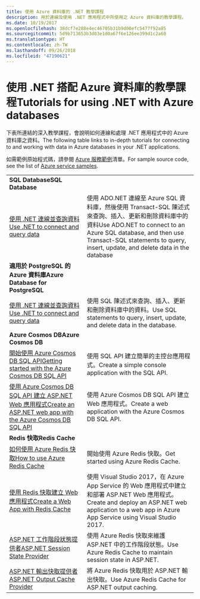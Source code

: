 ```yaml
---
title: 使用 Azure 資料庫的 .NET 教學課程
description: 用於連線及使用 .NET 應用程式中所使用之 Azure 資料庫的教學課程。
ms.date: 10/19/2017
ms.openlocfilehash: 38dcf7e288e4ec46705b31b9d00efc5477f92a85
ms.sourcegitcommit: 5d9b713653b3d03e1d0a67f6e126ee399d1c2a60
ms.translationtype: HT
ms.contentlocale: zh-TW
ms.lasthandoff: 09/26/2018
ms.locfileid: "47190621"
---
```

# <a name="tutorials-for-using-net-with-azure-databases"></a><span data-ttu-id="4dd58-103">使用 .NET 搭配 Azure 資料庫的教學課程</span><span class="sxs-lookup"><span data-stu-id="4dd58-103">Tutorials for using .NET with Azure databases</span></span>

<span data-ttu-id="4dd58-104">下表所連結的深入教學課程，會說明如何連線和處理 .NET 應用程式中的 Azure 資料庫之資料。</span><span class="sxs-lookup"><span data-stu-id="4dd58-104">The following table links to in-depth tutorials for connecting to and working with data in Azure databases in your .NET applications.</span></span>

<span data-ttu-id="4dd58-105">如需範例原始程式碼，請參閱 [Azure 服務範例](https://azure.microsoft.com/resources/samples/?platform=dotnet)清單。</span><span class="sxs-lookup"><span data-stu-id="4dd58-105">For sample source code, see the list of [Azure service samples](https://azure.microsoft.com/resources/samples/?platform=dotnet).</span></span>

| | |
|---|---|
| <span data-ttu-id="4dd58-106">**SQL Database**</span><span class="sxs-lookup"><span data-stu-id="4dd58-106">**SQL Database**</span></span> ||
| <span data-ttu-id="4dd58-107">[使用 .NET 連線並查詢資料][1]</span><span class="sxs-lookup"><span data-stu-id="4dd58-107">[Use .NET to connect and query data][1]</span></span> | <span data-ttu-id="4dd58-108">使用 ADO.NET 連線至 Azure SQL 資料庫，然後使用 Transact-SQL 陳述式來查詢、插入、更新和刪除資料庫中的資料</span><span class="sxs-lookup"><span data-stu-id="4dd58-108">Use ADO.NET to connect to an Azure SQL database, and then use Transact-SQL statements to query, insert, update, and delete data in the database</span></span> | 
| <span data-ttu-id="4dd58-109">**適用於 PostgreSQL 的 Azure 資料庫**</span><span class="sxs-lookup"><span data-stu-id="4dd58-109">**Azure Database for PostgreSQL**</span></span> ||
| <span data-ttu-id="4dd58-110">[使用 .NET 連線並查詢資料][2]</span><span class="sxs-lookup"><span data-stu-id="4dd58-110">[Use .NET to connect and query data][2]</span></span> | <span data-ttu-id="4dd58-111">使用 SQL 陳述式來查詢、插入、更新和刪除資料庫中的資料。</span><span class="sxs-lookup"><span data-stu-id="4dd58-111">Use SQL statements to query, insert, update, and delete data in the database.</span></span> | 
| <span data-ttu-id="4dd58-112">**Azure Cosmos DB**</span><span class="sxs-lookup"><span data-stu-id="4dd58-112">**Azure Cosmos DB**</span></span> ||
| <span data-ttu-id="4dd58-113">[開始使用 Azure Cosmos DB SQL API][4]</span><span class="sxs-lookup"><span data-stu-id="4dd58-113">[Getting started with the Azure Cosmos DB SQL API][4]</span></span> | <span data-ttu-id="4dd58-114">使用 SQL API 建立簡單的主控台應用程式。</span><span class="sxs-lookup"><span data-stu-id="4dd58-114">Create a simple console application with the SQL API.</span></span> | 
| <span data-ttu-id="4dd58-115">[使用 Azure Cosmos DB SQL API 建立 ASP.NET Web 應用程式][3]</span><span class="sxs-lookup"><span data-stu-id="4dd58-115">[Create an ASP.NET web app with the Azure Cosmos DB SQL API][3]</span></span> | <span data-ttu-id="4dd58-116">使用 Azure Cosmos DB SQL API 建立 Web 應用程式。</span><span class="sxs-lookup"><span data-stu-id="4dd58-116">Create a web application with the Azure Cosmos DB SQL API.</span></span> | 
| <span data-ttu-id="4dd58-117">**Redis 快取**</span><span class="sxs-lookup"><span data-stu-id="4dd58-117">**Redis Cache**</span></span> | |
| <span data-ttu-id="4dd58-118">[如何使用 Azure Redis 快取][6]</span><span class="sxs-lookup"><span data-stu-id="4dd58-118">[How to use Azure Redis Cache][6]</span></span> | <span data-ttu-id="4dd58-119">開始使用 Azure Redis 快取。</span><span class="sxs-lookup"><span data-stu-id="4dd58-119">Get started using Azure Redis Cache.</span></span> |
| <span data-ttu-id="4dd58-120">[使用 Redis 快取建立 Web 應用程式][5]</span><span class="sxs-lookup"><span data-stu-id="4dd58-120">[Create a Web App with Redis Cache][5]</span></span> | <span data-ttu-id="4dd58-121">使用 Visual Studio 2017，在 Azure App Service 的 Web 應用程式中建立和部署 ASP.NET Web 應用程式。</span><span class="sxs-lookup"><span data-stu-id="4dd58-121">Create and deploy an ASP.NET web application to a web app in Azure App Service using Visual Studio 2017.</span></span>  | 
| <span data-ttu-id="4dd58-122">[ASP.NET 工作階段狀態提供者][7]</span><span class="sxs-lookup"><span data-stu-id="4dd58-122">[ASP.NET Session State Provider][7]</span></span> | <span data-ttu-id="4dd58-123">使用 Azure Redis 快取來維護 ASP.NET 中的工作階段狀態。</span><span class="sxs-lookup"><span data-stu-id="4dd58-123">Use Azure Redis Cache to maintain session state in ASP.NET.</span></span>  | 
| <span data-ttu-id="4dd58-124">[ASP.NET 輸出快取提供者][8]</span><span class="sxs-lookup"><span data-stu-id="4dd58-124">[ASP.NET Output Cache Provider][8]</span></span> | <span data-ttu-id="4dd58-125">將 Azure Redis 快取用於 ASP.NET 輸出快取。</span><span class="sxs-lookup"><span data-stu-id="4dd58-125">Use Azure Redis Cache for ASP.NET output caching.</span></span>  | 
 

[1]: /azure/sql-database/sql-database-connect-query-dotnet
[2]: /azure/postgresql/connect-csharp
[3]: /azure/cosmos-db/sql-api-dotnet-application
[4]: /azure/cosmos-db/sql-api-get-started
[5]: /azure/redis-cache/cache-web-app-howto
[6]: /azure/redis-cache/cache-dotnet-how-to-use-azure-redis-cache
[7]: /azure/redis-cache/cache-aspnet-session-state-provider
[8]: /azure/redis-cache/cache-aspnet-output-cache-provider
